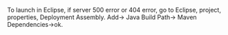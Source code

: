 To launch in Eclipse, if server 500 error or 404 error, go to Eclipse, project, properties, Deployment Assembly. Add-> Java Build Path-> Maven Dependencies->ok. 